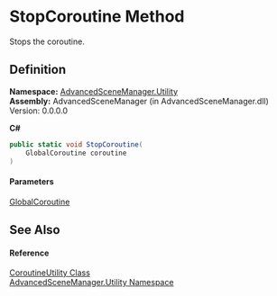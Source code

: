 # StopCoroutine Method

Stops the coroutine.

## Definition

**Namespace:** [AdvancedSceneManager.Utility](N_AdvancedSceneManager_Utility.md)\
**Assembly:** AdvancedSceneManager (in AdvancedSceneManager.dll) Version: 0.0.0.0

**C#**

```c#
public static void StopCoroutine(
	GlobalCoroutine coroutine
)
```

#### Parameters

&#x20; [GlobalCoroutine](T_AdvancedSceneManager_Utility_GlobalCoroutine.md)&#x20;

## See Also

#### Reference

[CoroutineUtility Class](T_AdvancedSceneManager_Utility_CoroutineUtility.md)\
[AdvancedSceneManager.Utility Namespace](N_AdvancedSceneManager_Utility.md)

